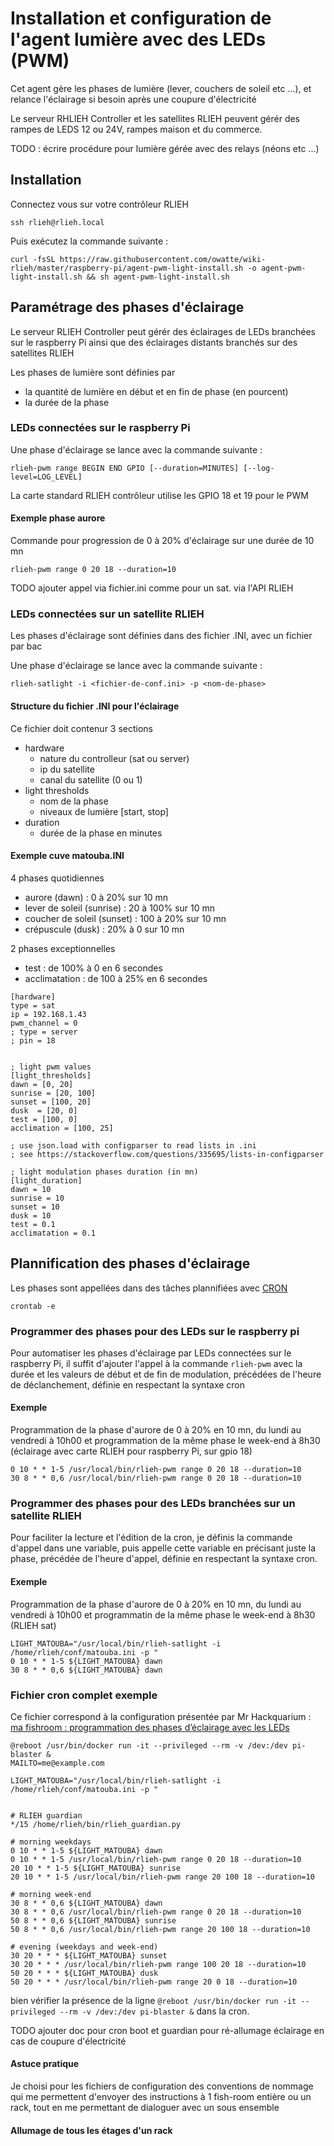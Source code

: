 # Installation et configuration de l'agent lumière avec des LEDs (PWM)

Cet agent gère les phases de lumière (lever, couchers de soleil etc ...), et relance l'éclairage si besoin après une coupure d'électricité

Le serveur RHLIEH Controller et les satellites RLIEH peuvent gérér des rampes de LEDS 12 ou 24V, rampes maison et du commerce.

TODO : écrire procédure pour lumière gérée avec des relays (néons etc ...)

## Installation
Connectez vous sur votre contrôleur RLIEH
```
ssh rlieh@rlieh.local
```
Puis exécutez la commande suivante :
```
curl -fsSL https://raw.githubusercontent.com/owatte/wiki-rlieh/master/raspberry-pi/agent-pwm-light-install.sh -o agent-pwm-light-install.sh && sh agent-pwm-light-install.sh
```

## Paramétrage des phases d'éclairage

Le serveur RLIEH Controller peut gérér des éclairages de LEDs branchées sur le raspberry Pi ainsi que des éclairages distants branchés sur des satellites RLIEH


Les phases de lumière sont définies par
- la quantité de lumière en début et en fin de phase (en pourcent)
- la durée de la phase

### LEDs connectées sur le raspberry Pi


Une phase d'éclairage se lance avec la commande suivante :
```
rlieh-pwm range BEGIN END GPIO [--duration=MINUTES] [--log-level=LOG_LEVEL]
```
La carte standard RLIEH contrôleur utilise les GPIO 18 et 19 pour le PWM

#### Exemple phase aurore

Commande pour progression de 0 à 20% d'éclairage sur une durée de 10 mn
```
rlieh-pwm range 0 20 18 --duration=10
```
TODO ajouter appel via fichier.ini comme pour un sat. via l'API RLIEH

### LEDs connectées sur un satellite RLIEH

Les phases d'éclairage sont définies dans des fichier .INI, avec un fichier par bac

Une phase d'éclairage se lance avec la commande suivante :
```
rlieh-satlight -i <fichier-de-conf.ini> -p <nom-de-phase>

```
#### Structure du fichier .INI pour l'éclairage

Ce fichier doit contenur 3 sections 

- hardware
  - nature du controlleur (sat ou server)
  - ip du satellite
  - canal du satellite (0 ou 1)
- light thresholds
  - nom de la phase
  - niveaux de lumière [start, stop] 
- duration
  - durée de la phase en minutes 

#### Exemple cuve matouba.INI

4 phases quotidiennes 
- aurore (dawn) : 0 à 20% sur 10 mn
- lever de soleil (sunrise) : 20 à 100% sur 10 mn
- coucher de soleil (sunset) : 100 à 20% sur 10 mn
- crépuscule (dusk) : 20% à 0 sur 10 mn

2 phases exceptionnelles
- test : de 100% à 0 en 6 secondes
- acclimatation : de 100 à 25% en 6 secondes

```
[hardware]
type = sat
ip = 192.168.1.43
pwm_channel = 0
; type = server
; pin = 18


; light pwm values
[light_thresholds]
dawn = [0, 20]
sunrise = [20, 100]
sunset = [100, 20]
dusk  = [20, 0]
test = [100, 0]
acclimation = [100, 25]

; use json.load with configparser to read lists in .ini
; see https://stackoverflow.com/questions/335695/lists-in-configparser

; light modulation phases duration (in mn)
[light_duration]
dawn = 10
sunrise = 10
sunset = 10
dusk = 10 
test = 0.1
acclimatation = 0.1

```

## Plannification des phases d'éclairage

Les phases sont appellées dans des tâches plannifiées avec [CRON](https://doc.ubuntu-fr.org/cron)

```
crontab -e
```
### Programmer des phases pour des LEDs sur le raspberry pi
Pour automatiser les phases d'éclairage par LEDs connectées sur le raspberry Pi, il suffit d'ajouter l'appel à la commande `rlieh-pwm` avec la durée et les valeurs de début et de fin de modulation, précédées de l'heure de déclanchement, définie en respectant la syntaxe cron

#### Exemple
Programmation de la phase d'aurore de 0 à 20% en 10 mn, du lundi au vendredi à 10h00 et programmation de la même phase le week-end à 8h30 (éclairage avec carte RLIEH pour raspberry Pi, sur gpio 18)

```
0 10 * * 1-5 /usr/local/bin/rlieh-pwm range 0 20 18 --duration=10
30 8 * * 0,6 /usr/local/bin/rlieh-pwm range 0 20 18 --duration=10

```

### Programmer des phases pour des LEDs branchées sur un satellite RLIEH

Pour faciliter la lecture et l'édition de la cron, je définis la commande d'appel dans une variable, puis appelle cette variable en précisant juste la phase, précédée de l'heure d'appel, définie en respectant la syntaxe cron.

#### Exemple
Programmation de la phase d'aurore de 0 à 20% en 10 mn, du lundi au vendredi à 10h00 et programmatin de la même phase le week-end à 8h30 (RLIEH sat)
```
LIGHT_MATOUBA="/usr/local/bin/rlieh-satlight -i /home/rlieh/conf/matouba.ini -p "
0 10 * * 1-5 ${LIGHT_MATOUBA} dawn
30 8 * * 0,6 ${LIGHT_MATOUBA} dawn

```
### Fichier cron complet exemple
Ce fichier correspond à la configuration présentée par Mr Hackquarium : [ma fishroom : programmation des phases d’éclairage avec les LEDs](https://hackquarium.lebiklab.com/fishroom-programmation-des-phases-declairage-avec-les-leds/)
```
@reboot /usr/bin/docker run -it --privileged --rm -v /dev:/dev pi-blaster &
MAILTO=me@example.com

LIGHT_MATOUBA="/usr/local/bin/rlieh-satlight -i /home/rlieh/conf/matouba.ini -p "


# RLIEH guardian
*/15 /home/rlieh/bin/rlieh_guardian.py

# morning weekdays
0 10 * * 1-5 ${LIGHT_MATOUBA} dawn
0 10 * * 1-5 /usr/local/bin/rlieh-pwm range 0 20 18 --duration=10
20 10 * * 1-5 ${LIGHT_MATOUBA} sunrise
20 10 * * 1-5 /usr/local/bin/rlieh-pwm range 20 100 18 --duration=10

# morning week-end
30 8 * * 0,6 ${LIGHT_MATOUBA} dawn
30 8 * * 0,6 /usr/local/bin/rlieh-pwm range 0 20 18 --duration=10
50 8 * * 0,6 ${LIGHT_MATOUBA} sunrise 
50 8 * * 0,6 /usr/local/bin/rlieh-pwm range 20 100 18 --duration=10

# evening (weekdays and week-end)
30 20 * * * ${LIGHT_MATOUBA} sunset 
30 20 * * * /usr/local/bin/rlieh-pwm range 100 20 18 --duration=10
50 20 * * * ${LIGHT_MATOUBA} dusk
50 20 * * * /usr/local/bin/rlieh-pwm range 20 0 18 --duration=10
```
bien vérifier la présence de la ligne `@reboot /usr/bin/docker run -it --privileged --rm -v /dev:/dev pi-blaster &` dans la cron.

TODO ajouter doc pour cron boot et guardian pour ré-allumage éclairage en cas de coupure d'électricité  

#### Astuce pratique

Je choisi pour les fichiers de configuration des conventions de nommage qui me permettent d'envoyer des instructions à 1 fish-room entière ou un rack, tout en me permettant de dialoguer avec un sous ensemble

#### Allumage de tous les étages d'un rack
